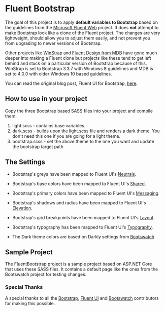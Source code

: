 ﻿# Fluent Bootstrap

The goal of this project is to apply **default variables to Bootstrap** based on
the guidelines from the [Microsoft Fluent Web](https://github.com/OfficeDev/office-ui-fabric-core) project.
It does **not** attempt to make Bootstrap look like a clone of the Fluent project.
The changes are very lightweight, should allow you to adjust them easily,
and not prevent you from upgrading to newer versions of Bootstrap.

Other projects like [WinStrap](https://github.com/winjs/winstrap) and 
[Fluent Design from MDB](https://github.com/mdbootstrap/bootstrap-fluent-design) have gone much deeper into making a
Fluent clone but projects like these tend to get left behind and stuck on a particular
version of Bootstrap because of this.  WinStrap is set to Bootstrap 3.3.7 with Windows 8 guidelines and MDB
is set to 4.0.0 with older Windows 10 based guidelines.

You can read the original blog post, Fluent UI for Bootstrap, [here](https://medium.com/@scottkuhl/fluent-ui-for-bootstrap-3fd983d0c2e3?source=friends_link&sk=65aea11f4abc4d5572866b0804529245).

## How to use in your project

Copy the three Bootstrap based SASS files into your project and compile them.  

1. light.scss - contains base variables.
2. dark.scss - builds upon the light.scss file and renders a dark theme.  You don't need this one if you are going for a light theme.
3. bootstrap.scss - set the above theme to the one you want and update the bootstrap target path.

## The Settings

- Bootstrap's greys have been mapped to Fluent UI's [Neutrals](https://developer.microsoft.com/en-us/fluentui#/styles/web/colors/neutrals).

- Bootstrap's base colors have been mapped to Fluent UI's [Shared](https://developer.microsoft.com/en-us/fluentui#/styles/web/colors/shared).

- Bootstrap's primary colors have been mapped to Fluent UI's [Messaging](https://developer.microsoft.com/en-us/fluentui#/styles/web/colors/messaging).

- Bootstrap's shadows and radius have been mapped to Fluent UI's [Elevation](https://developer.microsoft.com/en-us/fluentui#/styles/web/elevation).

- Bootstrap's grid breakpoints have been mapped to Fluent UI's [Layout](https://developer.microsoft.com/en-us/fluentui#/styles/web/layout).

- Bootstrap's typography has been mapped to Fluent UI's [Typography](https://developer.microsoft.com/en-us/fluentui#/styles/web/typography).

- The Dark theme colors are based on Darkly settings from [Bootswatch](https://github.com/thomaspark/bootswatch).

## Sample Project

The FluentBootstrap project is a sample project based on ASP.NET Core that uses these SASS files.  It contains
a default page like the ones from the Bootswatch project for testing changes.

### Special Thanks

A special thanks to all the [Bootstrap](https://github.com/twbs/bootstrap), 
[Fluent UI](https://github.com/OfficeDev/office-ui-fabric-core) and 
[Bootswatch](https://github.com/thomaspark/bootswatch) contributors for making this possible.
